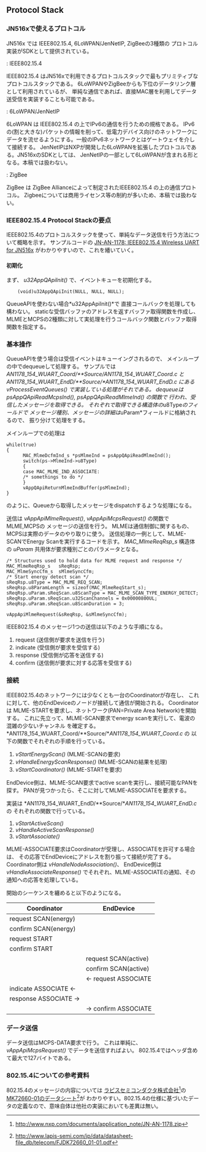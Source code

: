 Protocol Stack
--------------

### JN516xで使えるプロトコル

JN516x では IEEE802.15.4, 6LoWPAN/JenNetIP, ZigBeeの3種類の
プロトコル実装がSDKとして提供されている。

: IEEE802.15.4

  IEEE802.15.4 はJN516xで利用できるプロトコルスタックで最もプリミティブなプロトコルスタックである。
  6LoWPANやZigBeeからも下位のデータリンク層として利用されているが、
  単純な通信であれば、直接MAC層を利用してデータ送受信を実装することも可能である。

: 6LoWPAN/JenNetIP

  6LoWPAN は IEEE802.15.4 の上でIPv6の通信を行うための規格である。
  IPv6の(割と大きな)パケットの情報を削って、低電力デバイス向けのネットワークに
  データを流せるようにする。一般のIPv6ネットワークとはゲートウェイを介して接続する。
  JenNetIPはNXPが開発した6LoWPANを拡張したプロトコルである。JN516xのSDKとしては、
  JenNetIPの一部として6LoWPANが含まれる形となる。本稿では扱わない。

: ZigBee

  ZigBee は ZigBee Allianceによって制定されたIEEE802.15.4 の上の通信プロトコル。
  Zigbeeについては商用ライセンス等の制約が多いため、本稿では扱わない。


### IEEE802.15.4 Protocol Stackの要点

IEEE802.15.4のプロトコルスタックを使って、単純なデータ送信を行う方法について概略を示す。
サンプルコードの
[JN-AN-1178: IEEE802.15.4 Wireless UART for JN516x](http://www.nxp.com/documents/application_note/JN-AN-1178.zip)
がわかりやすいので、これを繙いていく。

[^1]: <http://www.nxp.com/documents/application_note/JN-AN-1178.zip>


#### 初期化
まず、 _u32AppQApiInit()_ で、イベントキューを初期化する。

```
    (void)u32AppQApiInit(NULL, NULL, NULL);
```

QueueAPIを使わない場合*u32AppApiInit()*で 直接コールバックを処理しても構わない。
staticな受信バッファのアドレスを返すバッファ取得関数を作成し、
MLMEとMCPSの2種類に対して実処理を行うコールバック関数とバッファ取得関数を指定する。




### 基本操作

QueueAPIを使う場合は受信イベントはキューイングされるので、
メインループの中でdequeueして処理する。
サンプルでは *AN1178\_154\_WUART\_Coord/**Source/**AN1178\_154\_WUART\_Coord.c* と
 *AN1178\_154\_WUART\_EndD/**Source/**AN1178\_154\_WUART\_EndD.c*
 にある*vProcessEventQueues()* で実装している処理がそれである。
dequeueは *psAppQApiReadMcpsInd()*, *psAppQApiReadMlmeInd()* の関数で
行われ、受信したメッセージを取得できる。
それぞれで取得できる構造体の*u8Type*のフィールドで
メッセージ種別、メッセージの詳細は*uParam*フィールドに格納されるので、 振り分けて処理をする。

メインループでの処理は

```
while(true)
{
      MAC_MlmeDcfmInd_s *psMlmeInd = psAppQApiReadMlmeInd();
      switch(ps->MlmeInd->u8Type)
      {
      case MAC_MLME_IND_ASSOCIATE:
      /* somethings to do */
      }
      vAppQApiReturnMlmeIndBuffer(psMlmeInd);
}
```

のように、Queueから取得したメッセージをdispatchするような処理になる。

送信は *vAppApiMlmeRequest()*, *vAppApiMcpsRequest()* の関数でMLME,MCPSの
メッセージの送信を行う。
MLMEは通信制御に関するもの、MCPSは実際のデータのやり取りに使う。
 送信処理の一例として、MLME-SCANでEnergy Scanを実行するコードを示す。
 *MAC\_MlmeReqRsp\_s* 構造体の *uParam* 共用体が要求種別ごとのパラメータとなる。

```
/* Structures used to hold data for MLME request and response */
MAC_MlmeReqRsp_s   sReqRsp;
MAC_MlmeSyncCfm_s  sMlmeSyncCfm;
/* Start energy detect scan */
sReqRsp.u8Type = MAC_MLME_REQ_SCAN;
sReqRsp.u8ParamLength = sizeof(MAC_MlmeReqStart_s);
sReqRsp.uParam.sReqScan.u8ScanType = MAC_MLME_SCAN_TYPE_ENERGY_DETECT;
sReqRsp.uParam.sReqScan.u32ScanChannels = 0x00000800UL;
sReqRsp.uParam.sReqScan.u8ScanDuration = 3;

vAppApiMlmeRequest(&sReqRsp, &sMlmeSyncCfm);
```

IEEE802.15.4 のメッセージ1つの送信は以下のような手順になる。

1. request (送信側が要求を送信を行う)
2. indicate (受信側が要求を受信する)
3. response (受信側が応答を送信する)
4. confirm (送信側が要求に対する応答を受信する)


### 接続

IEEE802.15.4のネットワークには少なくとも一台のCoordinatorが存在し、
これに対して、他のEndDeviceのノードが接続して通信が開始される。
Coordinatorは MLME-STARTを要求し、ネットワーク(PAN=Private Area Network)を開始する。
これに先立って、MLME-SCAN要求でenergy scanを実行して、電波の混雑の少ないチャンネル
を確定する。 *AN1178\_154\_WUART\_Coord/**Source/**AN1178\_154\_WUART\_Coord.c* の
以下の関数でそれぞれの手順を行っている。

1. *vStartEnergyScan()*  (MLME-SCANの要求)
2. *vHandleEnergyScanResponse()* (MLME-SCANの結果を処理)
3. *vStartCoordinator()* (MLME-STARTを要求)



EndDevice側は、MLME-SCAN要求でactive scanを実行し、接続可能なPANを探す。
PANが見つかったら、そこに対してMLME-ASSOCIATEを要求する。

実装は
*AN1178\_154\_WUART\_EndD/**Source/**AN1178\_154\_WUART\_EndD.c* の
それぞれの関数で行っている。

1. *vStartActiveScan()*
2. *vHandleActiveScanResponse()*
3. *vStartAssociate()*

MLME-ASSOCIATE要求はCoordinatorが受理し、ASSOCIATEを許可する場合は、
その応答でEndDeviceにアドレスを割り振って接続が完了する。Coordinator側は
 *vHandleNodeAssociation()*、 EndDevice側は *vHandleAssociateResponse()*
でそれぞれ、MLME-ASSOCIATEの通知、その通知への応答を処理している。


開始のシーケンスを纏めると以下のようになる。

|  Coordinator                         | EndDevice                        |
|---------------------------------|------------------------------|
|  request SCAN(energy)       |                                             |
|  confirm SCAN(energy)       |                                             |
|  request START                     |                                            |
|  confirm START                    |                                             |
|                                                  |  request SCAN(active)    |
|                                                  |  confirm SCAN(active)    |
|                                                  | ← request ASSOCIATE   |
|indicate ASSOCIATE ←       |                                              |
|response ASSOCIATE →     |                                              |
|                                                  |→ confirm ASSOCIATE   |



### データ送信

データ送信はMCPS-DATA要求で行う。
これは単純に、*vAppApiMcpsRequest()* でデータを送信すればよい。
802.15.4ではヘッダ含めて最大で127バイトである。



### 802.15.4についての参考資料

802.15.4のメッセージの内容については
[ラピスセミコンダクタ株式会社](http://www.lapis-semi.com/)[^1]の
[MK72660-01のデータシート](http://www.lapis-semi.com/jp/data/datasheet-file_db/telecom/FJDK72660_01-01.pdf)[^2]が
わかりやすい。802.15.4の仕様に基づいたデータの定義なので、意味自体は他社の実装においても差異は無い。


[^1]: <http://www.lapis-semi.com/>
[^2]: <http://www.lapis-semi.com/jp/data/datasheet-file_db/telecom/FJDK72660_01-01.pdf>
